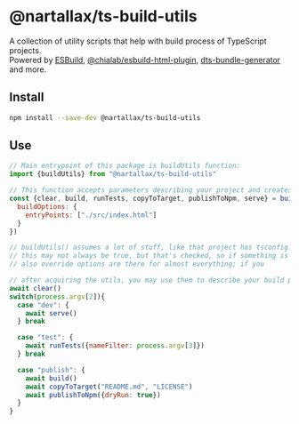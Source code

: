 # @nartallax/ts-build-utils
A collection of utility scripts that help with build process of TypeScript projects.  
Powered by [ESBuild](https://www.npmjs.com/package/esbuild), [@chialab/esbuild-html-plugin](https://www.npmjs.com/package/@chialab/esbuild-plugin-html), [dts-bundle-generator](https://www.npmjs.com/package/dts-bundle-generator) and more.  

## Install 

```bash
npm install --save-dev @nartallax/ts-build-utils
```

## Use

```js
// Main entrypoint of this package is buildUtils function:
import {buildUtils} from "@nartallax/ts-build-utils"

// This function accepts parameters describing your project and creates a bunch of other functions (not everything listed here):
const {clear, build, runTests, copyToTarget, publishToNpm, serve} = buildUtils({
  buildOptions: {
    entryPoints: ["./src/index.html"]
  }
})

// buildUtils() assumes a lot of stuff, like that project has tsconfig.json, and that tsconfig.json has rootDir set;
// this may not always be true, but that's checked, so if something is not there - the script will tell you.
// also override options are there for almost everything; if you

// after acquiring the utils, you may use them to describe your build process:
await clear()
switch(process.argv[2]){
  case "dev": {
    await serve()
  } break

  case "test": {
    await runTests({nameFilter: process.argv[3]})
  } break

  case "publish": {
    await build()
    await copyToTarget("README.md", "LICENSE")
    await publishToNpm({dryRun: true})
  }
}
```


